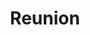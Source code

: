 ---
layout: credit-info
category: credits
headerstatus: shrunk-header
title: Reunion
identity: reunion
credits_weight: 6
image_cover: /assets/img/credits-grid/reunion.jpg
image_social: /assets/img/credits-grid/opengraph/reunion.jpg
role: Composer
credit_type: Feature Film
imdb: http://www.imdb.com/title/tt2748630
audio_sample: assets/media/reunion_60s
soundcloud: https://w.soundcloud.com/player/?url=https%3A//api.soundcloud.com/tracks/182101623&amp;color=ff5500&amp;auto_play=false&amp;hide_related=false&amp;show_comments=true&amp;show_user=true&amp;show_reposts=false"
genre: Psychological Horror
director: Shawn Chou
producers: Shawn Chou, Bert Havird
synopsis: An unstable mental patient goes on an overnight rampage to terrorize an ex-rock star and his friends, only to discover she is linked to him in mysterious ways.
---